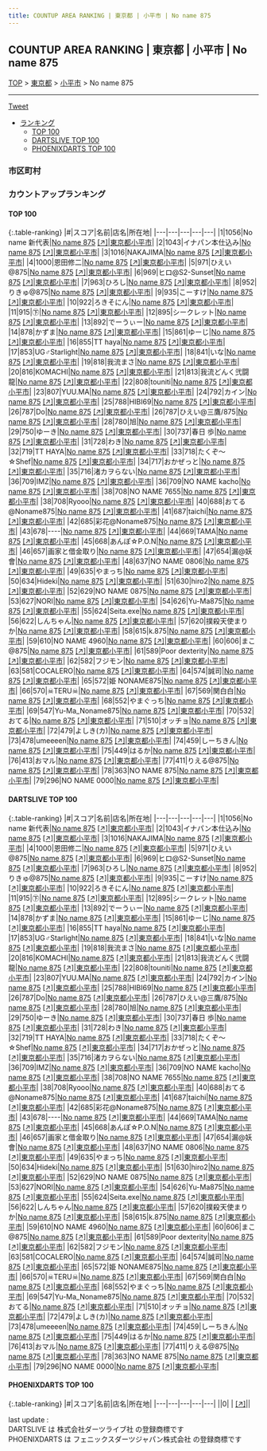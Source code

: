 ```yaml
---
title: COUNTUP AREA RANKING | 東京都 | 小平市 | No name 875
---
```

## COUNTUP AREA RANKING | 東京都 | 小平市 | No name 875

[TOP](/darts/rank/) > [東京都](/darts/rank/東京都/) > [小平市](/darts/rank/東京都/小平市/) > No name 875

___

<a href="https://twitter.com/share?ref_src=twsrc%5Etfw" data-text="COUNTUP AREA RANKING | 東京都小平市No name 875" class="twitter-share-button" data-hashtags="DARTSLIVE,PHOENIXDARTS,darts,ダーツ" data-show-count="false">Tweet</a>

* [ランキング](#カウントアップランキング)
    * [TOP 100](#top-100)
    * [DARTSLIVE TOP 100](#dartslive-top-100)
    * [PHOENIXDARTS TOP 100](#phoenixdarts-top-100)

### 市区町村

<ul>

</ul>

### カウントアップランキング

#### TOP 100



{:.table-ranking}
|#|スコア|名前|店名|所在地|
|---|---|---|---|---|
|1|1056|<span class="rank-name-dl">No name 新代表</span>|<a href="/darts/rank/shops/dcfba3a5485ef3f30d9b047a20a7ba1e.html">No name 875</a> <a href="https://search.dartslive.com/jp/shop/dcfba3a5485ef3f30d9b047a20a7ba1e">[↗]</a>|<a href="/darts/rank/東京都/小平市">東京都小平市</a>|
|2|1043|<span class="rank-name-dl">イナパン本仕込み</span>|<a href="/darts/rank/shops/dcfba3a5485ef3f30d9b047a20a7ba1e.html">No name 875</a> <a href="https://search.dartslive.com/jp/shop/dcfba3a5485ef3f30d9b047a20a7ba1e">[↗]</a>|<a href="/darts/rank/東京都/小平市">東京都小平市</a>|
|3|1016|<span class="rank-name-dl">NAKAJIMA</span>|<a href="/darts/rank/shops/dcfba3a5485ef3f30d9b047a20a7ba1e.html">No name 875</a> <a href="https://search.dartslive.com/jp/shop/dcfba3a5485ef3f30d9b047a20a7ba1e">[↗]</a>|<a href="/darts/rank/東京都/小平市">東京都小平市</a>|
|4|1000|<span class="rank-name-dl">恩田修二</span>|<a href="/darts/rank/shops/dcfba3a5485ef3f30d9b047a20a7ba1e.html">No name 875</a> <a href="https://search.dartslive.com/jp/shop/dcfba3a5485ef3f30d9b047a20a7ba1e">[↗]</a>|<a href="/darts/rank/東京都/小平市">東京都小平市</a>|
|5|971|<span class="rank-name-dl">ひえい@875</span>|<a href="/darts/rank/shops/dcfba3a5485ef3f30d9b047a20a7ba1e.html">No name 875</a> <a href="https://search.dartslive.com/jp/shop/dcfba3a5485ef3f30d9b047a20a7ba1e">[↗]</a>|<a href="/darts/rank/東京都/小平市">東京都小平市</a>|
|6|969|<span class="rank-name-dl">ヒロ@S2-Sunset</span>|<a href="/darts/rank/shops/dcfba3a5485ef3f30d9b047a20a7ba1e.html">No name 875</a> <a href="https://search.dartslive.com/jp/shop/dcfba3a5485ef3f30d9b047a20a7ba1e">[↗]</a>|<a href="/darts/rank/東京都/小平市">東京都小平市</a>|
|7|963|<span class="rank-name-dl">ひろし</span>|<a href="/darts/rank/shops/dcfba3a5485ef3f30d9b047a20a7ba1e.html">No name 875</a> <a href="https://search.dartslive.com/jp/shop/dcfba3a5485ef3f30d9b047a20a7ba1e">[↗]</a>|<a href="/darts/rank/東京都/小平市">東京都小平市</a>|
|8|952|<span class="rank-name-dl">りきゅ@875</span>|<a href="/darts/rank/shops/dcfba3a5485ef3f30d9b047a20a7ba1e.html">No name 875</a> <a href="https://search.dartslive.com/jp/shop/dcfba3a5485ef3f30d9b047a20a7ba1e">[↗]</a>|<a href="/darts/rank/東京都/小平市">東京都小平市</a>|
|9|935|<span class="rank-name-dl">こーすけ</span>|<a href="/darts/rank/shops/dcfba3a5485ef3f30d9b047a20a7ba1e.html">No name 875</a> <a href="https://search.dartslive.com/jp/shop/dcfba3a5485ef3f30d9b047a20a7ba1e">[↗]</a>|<a href="/darts/rank/東京都/小平市">東京都小平市</a>|
|10|922|<span class="rank-name-dl">ろきそにん</span>|<a href="/darts/rank/shops/dcfba3a5485ef3f30d9b047a20a7ba1e.html">No name 875</a> <a href="https://search.dartslive.com/jp/shop/dcfba3a5485ef3f30d9b047a20a7ba1e">[↗]</a>|<a href="/darts/rank/東京都/小平市">東京都小平市</a>|
|11|915|<span class="rank-name-dl">㊦</span>|<a href="/darts/rank/shops/dcfba3a5485ef3f30d9b047a20a7ba1e.html">No name 875</a> <a href="https://search.dartslive.com/jp/shop/dcfba3a5485ef3f30d9b047a20a7ba1e">[↗]</a>|<a href="/darts/rank/東京都/小平市">東京都小平市</a>|
|12|895|<span class="rank-name-dl">シークレット</span>|<a href="/darts/rank/shops/dcfba3a5485ef3f30d9b047a20a7ba1e.html">No name 875</a> <a href="https://search.dartslive.com/jp/shop/dcfba3a5485ef3f30d9b047a20a7ba1e">[↗]</a>|<a href="/darts/rank/東京都/小平市">東京都小平市</a>|
|13|892|<span class="rank-name-dl">でーうぃー</span>|<a href="/darts/rank/shops/dcfba3a5485ef3f30d9b047a20a7ba1e.html">No name 875</a> <a href="https://search.dartslive.com/jp/shop/dcfba3a5485ef3f30d9b047a20a7ba1e">[↗]</a>|<a href="/darts/rank/東京都/小平市">東京都小平市</a>|
|14|878|<span class="rank-name-dl">かずま</span>|<a href="/darts/rank/shops/dcfba3a5485ef3f30d9b047a20a7ba1e.html">No name 875</a> <a href="https://search.dartslive.com/jp/shop/dcfba3a5485ef3f30d9b047a20a7ba1e">[↗]</a>|<a href="/darts/rank/東京都/小平市">東京都小平市</a>|
|15|861|<span class="rank-name-dl">ゆーじ</span>|<a href="/darts/rank/shops/dcfba3a5485ef3f30d9b047a20a7ba1e.html">No name 875</a> <a href="https://search.dartslive.com/jp/shop/dcfba3a5485ef3f30d9b047a20a7ba1e">[↗]</a>|<a href="/darts/rank/東京都/小平市">東京都小平市</a>|
|16|855|<span class="rank-name-dl">TT haya</span>|<a href="/darts/rank/shops/dcfba3a5485ef3f30d9b047a20a7ba1e.html">No name 875</a> <a href="https://search.dartslive.com/jp/shop/dcfba3a5485ef3f30d9b047a20a7ba1e">[↗]</a>|<a href="/darts/rank/東京都/小平市">東京都小平市</a>|
|17|853|<span class="rank-name-dl">UG♂Starlight</span>|<a href="/darts/rank/shops/dcfba3a5485ef3f30d9b047a20a7ba1e.html">No name 875</a> <a href="https://search.dartslive.com/jp/shop/dcfba3a5485ef3f30d9b047a20a7ba1e">[↗]</a>|<a href="/darts/rank/東京都/小平市">東京都小平市</a>|
|18|841|<span class="rank-name-dl">いな</span>|<a href="/darts/rank/shops/dcfba3a5485ef3f30d9b047a20a7ba1e.html">No name 875</a> <a href="https://search.dartslive.com/jp/shop/dcfba3a5485ef3f30d9b047a20a7ba1e">[↗]</a>|<a href="/darts/rank/東京都/小平市">東京都小平市</a>|
|19|818|<span class="rank-name-dl">我流まさ</span>|<a href="/darts/rank/shops/dcfba3a5485ef3f30d9b047a20a7ba1e.html">No name 875</a> <a href="https://search.dartslive.com/jp/shop/dcfba3a5485ef3f30d9b047a20a7ba1e">[↗]</a>|<a href="/darts/rank/東京都/小平市">東京都小平市</a>|
|20|816|<span class="rank-name-dl">KOMACHI</span>|<a href="/darts/rank/shops/dcfba3a5485ef3f30d9b047a20a7ba1e.html">No name 875</a> <a href="https://search.dartslive.com/jp/shop/dcfba3a5485ef3f30d9b047a20a7ba1e">[↗]</a>|<a href="/darts/rank/東京都/小平市">東京都小平市</a>|
|21|813|<span class="rank-name-dl">我流どんく弐闘龍</span>|<a href="/darts/rank/shops/dcfba3a5485ef3f30d9b047a20a7ba1e.html">No name 875</a> <a href="https://search.dartslive.com/jp/shop/dcfba3a5485ef3f30d9b047a20a7ba1e">[↗]</a>|<a href="/darts/rank/東京都/小平市">東京都小平市</a>|
|22|808|<span class="rank-name-dl">touniti</span>|<a href="/darts/rank/shops/dcfba3a5485ef3f30d9b047a20a7ba1e.html">No name 875</a> <a href="https://search.dartslive.com/jp/shop/dcfba3a5485ef3f30d9b047a20a7ba1e">[↗]</a>|<a href="/darts/rank/東京都/小平市">東京都小平市</a>|
|23|807|<span class="rank-name-dl">YUU.MA</span>|<a href="/darts/rank/shops/dcfba3a5485ef3f30d9b047a20a7ba1e.html">No name 875</a> <a href="https://search.dartslive.com/jp/shop/dcfba3a5485ef3f30d9b047a20a7ba1e">[↗]</a>|<a href="/darts/rank/東京都/小平市">東京都小平市</a>|
|24|792|<span class="rank-name-dl">カイン</span>|<a href="/darts/rank/shops/dcfba3a5485ef3f30d9b047a20a7ba1e.html">No name 875</a> <a href="https://search.dartslive.com/jp/shop/dcfba3a5485ef3f30d9b047a20a7ba1e">[↗]</a>|<a href="/darts/rank/東京都/小平市">東京都小平市</a>|
|25|788|<span class="rank-name-dl">HIBI69</span>|<a href="/darts/rank/shops/dcfba3a5485ef3f30d9b047a20a7ba1e.html">No name 875</a> <a href="https://search.dartslive.com/jp/shop/dcfba3a5485ef3f30d9b047a20a7ba1e">[↗]</a>|<a href="/darts/rank/東京都/小平市">東京都小平市</a>|
|26|787|<span class="rank-name-dl">Do</span>|<a href="/darts/rank/shops/dcfba3a5485ef3f30d9b047a20a7ba1e.html">No name 875</a> <a href="https://search.dartslive.com/jp/shop/dcfba3a5485ef3f30d9b047a20a7ba1e">[↗]</a>|<a href="/darts/rank/東京都/小平市">東京都小平市</a>|
|26|787|<span class="rank-name-dl">ひえい@三鷹/875</span>|<a href="/darts/rank/shops/dcfba3a5485ef3f30d9b047a20a7ba1e.html">No name 875</a> <a href="https://search.dartslive.com/jp/shop/dcfba3a5485ef3f30d9b047a20a7ba1e">[↗]</a>|<a href="/darts/rank/東京都/小平市">東京都小平市</a>|
|28|780|<span class="rank-name-dl">旭</span>|<a href="/darts/rank/shops/dcfba3a5485ef3f30d9b047a20a7ba1e.html">No name 875</a> <a href="https://search.dartslive.com/jp/shop/dcfba3a5485ef3f30d9b047a20a7ba1e">[↗]</a>|<a href="/darts/rank/東京都/小平市">東京都小平市</a>|
|29|750|<span class="rank-name-dl">ゆーき</span>|<a href="/darts/rank/shops/dcfba3a5485ef3f30d9b047a20a7ba1e.html">No name 875</a> <a href="https://search.dartslive.com/jp/shop/dcfba3a5485ef3f30d9b047a20a7ba1e">[↗]</a>|<a href="/darts/rank/東京都/小平市">東京都小平市</a>|
|30|737|<span class="rank-name-dl">春日 歩</span>|<a href="/darts/rank/shops/dcfba3a5485ef3f30d9b047a20a7ba1e.html">No name 875</a> <a href="https://search.dartslive.com/jp/shop/dcfba3a5485ef3f30d9b047a20a7ba1e">[↗]</a>|<a href="/darts/rank/東京都/小平市">東京都小平市</a>|
|31|728|<span class="rank-name-dl">わき</span>|<a href="/darts/rank/shops/dcfba3a5485ef3f30d9b047a20a7ba1e.html">No name 875</a> <a href="https://search.dartslive.com/jp/shop/dcfba3a5485ef3f30d9b047a20a7ba1e">[↗]</a>|<a href="/darts/rank/東京都/小平市">東京都小平市</a>|
|32|719|<span class="rank-name-dl">TT HAYA</span>|<a href="/darts/rank/shops/dcfba3a5485ef3f30d9b047a20a7ba1e.html">No name 875</a> <a href="https://search.dartslive.com/jp/shop/dcfba3a5485ef3f30d9b047a20a7ba1e">[↗]</a>|<a href="/darts/rank/東京都/小平市">東京都小平市</a>|
|33|718|<span class="rank-name-dl">たくぞ〜☆Shef</span>|<a href="/darts/rank/shops/dcfba3a5485ef3f30d9b047a20a7ba1e.html">No name 875</a> <a href="https://search.dartslive.com/jp/shop/dcfba3a5485ef3f30d9b047a20a7ba1e">[↗]</a>|<a href="/darts/rank/東京都/小平市">東京都小平市</a>|
|34|717|<span class="rank-name-dl">おかぜっと</span>|<a href="/darts/rank/shops/dcfba3a5485ef3f30d9b047a20a7ba1e.html">No name 875</a> <a href="https://search.dartslive.com/jp/shop/dcfba3a5485ef3f30d9b047a20a7ba1e">[↗]</a>|<a href="/darts/rank/東京都/小平市">東京都小平市</a>|
|35|716|<span class="rank-name-dl">渚カヲらない</span>|<a href="/darts/rank/shops/dcfba3a5485ef3f30d9b047a20a7ba1e.html">No name 875</a> <a href="https://search.dartslive.com/jp/shop/dcfba3a5485ef3f30d9b047a20a7ba1e">[↗]</a>|<a href="/darts/rank/東京都/小平市">東京都小平市</a>|
|36|709|<span class="rank-name-dl">IMZ</span>|<a href="/darts/rank/shops/dcfba3a5485ef3f30d9b047a20a7ba1e.html">No name 875</a> <a href="https://search.dartslive.com/jp/shop/dcfba3a5485ef3f30d9b047a20a7ba1e">[↗]</a>|<a href="/darts/rank/東京都/小平市">東京都小平市</a>|
|36|709|<span class="rank-name-dl">NO NAME kacho</span>|<a href="/darts/rank/shops/dcfba3a5485ef3f30d9b047a20a7ba1e.html">No name 875</a> <a href="https://search.dartslive.com/jp/shop/dcfba3a5485ef3f30d9b047a20a7ba1e">[↗]</a>|<a href="/darts/rank/東京都/小平市">東京都小平市</a>|
|38|708|<span class="rank-name-dl">NO NAME 7655</span>|<a href="/darts/rank/shops/dcfba3a5485ef3f30d9b047a20a7ba1e.html">No name 875</a> <a href="https://search.dartslive.com/jp/shop/dcfba3a5485ef3f30d9b047a20a7ba1e">[↗]</a>|<a href="/darts/rank/東京都/小平市">東京都小平市</a>|
|38|708|<span class="rank-name-dl">Ryooo</span>|<a href="/darts/rank/shops/dcfba3a5485ef3f30d9b047a20a7ba1e.html">No name 875</a> <a href="https://search.dartslive.com/jp/shop/dcfba3a5485ef3f30d9b047a20a7ba1e">[↗]</a>|<a href="/darts/rank/東京都/小平市">東京都小平市</a>|
|40|688|<span class="rank-name-dl">おてる@Noname875</span>|<a href="/darts/rank/shops/dcfba3a5485ef3f30d9b047a20a7ba1e.html">No name 875</a> <a href="https://search.dartslive.com/jp/shop/dcfba3a5485ef3f30d9b047a20a7ba1e">[↗]</a>|<a href="/darts/rank/東京都/小平市">東京都小平市</a>|
|41|687|<span class="rank-name-dl">taichi</span>|<a href="/darts/rank/shops/dcfba3a5485ef3f30d9b047a20a7ba1e.html">No name 875</a> <a href="https://search.dartslive.com/jp/shop/dcfba3a5485ef3f30d9b047a20a7ba1e">[↗]</a>|<a href="/darts/rank/東京都/小平市">東京都小平市</a>|
|42|685|<span class="rank-name-dl">彩花@Noname875</span>|<a href="/darts/rank/shops/dcfba3a5485ef3f30d9b047a20a7ba1e.html">No name 875</a> <a href="https://search.dartslive.com/jp/shop/dcfba3a5485ef3f30d9b047a20a7ba1e">[↗]</a>|<a href="/darts/rank/東京都/小平市">東京都小平市</a>|
|43|678|<span class="rank-name-dl">----</span>|<a href="/darts/rank/shops/dcfba3a5485ef3f30d9b047a20a7ba1e.html">No name 875</a> <a href="https://search.dartslive.com/jp/shop/dcfba3a5485ef3f30d9b047a20a7ba1e">[↗]</a>|<a href="/darts/rank/東京都/小平市">東京都小平市</a>|
|44|669|<span class="rank-name-dl">TAMA</span>|<a href="/darts/rank/shops/dcfba3a5485ef3f30d9b047a20a7ba1e.html">No name 875</a> <a href="https://search.dartslive.com/jp/shop/dcfba3a5485ef3f30d9b047a20a7ba1e">[↗]</a>|<a href="/darts/rank/東京都/小平市">東京都小平市</a>|
|45|668|<span class="rank-name-dl">あんぽ☆P.O.N</span>|<a href="/darts/rank/shops/dcfba3a5485ef3f30d9b047a20a7ba1e.html">No name 875</a> <a href="https://search.dartslive.com/jp/shop/dcfba3a5485ef3f30d9b047a20a7ba1e">[↗]</a>|<a href="/darts/rank/東京都/小平市">東京都小平市</a>|
|46|657|<span class="rank-name-dl">画家と借金取り</span>|<a href="/darts/rank/shops/dcfba3a5485ef3f30d9b047a20a7ba1e.html">No name 875</a> <a href="https://search.dartslive.com/jp/shop/dcfba3a5485ef3f30d9b047a20a7ba1e">[↗]</a>|<a href="/darts/rank/東京都/小平市">東京都小平市</a>|
|47|654|<span class="rank-name-dl">漏@妖會</span>|<a href="/darts/rank/shops/dcfba3a5485ef3f30d9b047a20a7ba1e.html">No name 875</a> <a href="https://search.dartslive.com/jp/shop/dcfba3a5485ef3f30d9b047a20a7ba1e">[↗]</a>|<a href="/darts/rank/東京都/小平市">東京都小平市</a>|
|48|637|<span class="rank-name-dl">NO NAME 0806</span>|<a href="/darts/rank/shops/dcfba3a5485ef3f30d9b047a20a7ba1e.html">No name 875</a> <a href="https://search.dartslive.com/jp/shop/dcfba3a5485ef3f30d9b047a20a7ba1e">[↗]</a>|<a href="/darts/rank/東京都/小平市">東京都小平市</a>|
|49|635|<span class="rank-name-dl">やまっち</span>|<a href="/darts/rank/shops/dcfba3a5485ef3f30d9b047a20a7ba1e.html">No name 875</a> <a href="https://search.dartslive.com/jp/shop/dcfba3a5485ef3f30d9b047a20a7ba1e">[↗]</a>|<a href="/darts/rank/東京都/小平市">東京都小平市</a>|
|50|634|<span class="rank-name-dl">Hideki</span>|<a href="/darts/rank/shops/dcfba3a5485ef3f30d9b047a20a7ba1e.html">No name 875</a> <a href="https://search.dartslive.com/jp/shop/dcfba3a5485ef3f30d9b047a20a7ba1e">[↗]</a>|<a href="/darts/rank/東京都/小平市">東京都小平市</a>|
|51|630|<span class="rank-name-dl">hiro2</span>|<a href="/darts/rank/shops/dcfba3a5485ef3f30d9b047a20a7ba1e.html">No name 875</a> <a href="https://search.dartslive.com/jp/shop/dcfba3a5485ef3f30d9b047a20a7ba1e">[↗]</a>|<a href="/darts/rank/東京都/小平市">東京都小平市</a>|
|52|629|<span class="rank-name-dl">NO NAME 0875</span>|<a href="/darts/rank/shops/dcfba3a5485ef3f30d9b047a20a7ba1e.html">No name 875</a> <a href="https://search.dartslive.com/jp/shop/dcfba3a5485ef3f30d9b047a20a7ba1e">[↗]</a>|<a href="/darts/rank/東京都/小平市">東京都小平市</a>|
|53|627|<span class="rank-name-dl">NORI</span>|<a href="/darts/rank/shops/dcfba3a5485ef3f30d9b047a20a7ba1e.html">No name 875</a> <a href="https://search.dartslive.com/jp/shop/dcfba3a5485ef3f30d9b047a20a7ba1e">[↗]</a>|<a href="/darts/rank/東京都/小平市">東京都小平市</a>|
|54|626|<span class="rank-name-dl">Yu-Ma875</span>|<a href="/darts/rank/shops/dcfba3a5485ef3f30d9b047a20a7ba1e.html">No name 875</a> <a href="https://search.dartslive.com/jp/shop/dcfba3a5485ef3f30d9b047a20a7ba1e">[↗]</a>|<a href="/darts/rank/東京都/小平市">東京都小平市</a>|
|55|624|<span class="rank-name-dl">Seita.exe</span>|<a href="/darts/rank/shops/dcfba3a5485ef3f30d9b047a20a7ba1e.html">No name 875</a> <a href="https://search.dartslive.com/jp/shop/dcfba3a5485ef3f30d9b047a20a7ba1e">[↗]</a>|<a href="/darts/rank/東京都/小平市">東京都小平市</a>|
|56|622|<span class="rank-name-dl">しんちゃん</span>|<a href="/darts/rank/shops/dcfba3a5485ef3f30d9b047a20a7ba1e.html">No name 875</a> <a href="https://search.dartslive.com/jp/shop/dcfba3a5485ef3f30d9b047a20a7ba1e">[↗]</a>|<a href="/darts/rank/東京都/小平市">東京都小平市</a>|
|57|620|<span class="rank-name-dl">撲殺天使まりか</span>|<a href="/darts/rank/shops/dcfba3a5485ef3f30d9b047a20a7ba1e.html">No name 875</a> <a href="https://search.dartslive.com/jp/shop/dcfba3a5485ef3f30d9b047a20a7ba1e">[↗]</a>|<a href="/darts/rank/東京都/小平市">東京都小平市</a>|
|58|615|<span class="rank-name-dl">k.875</span>|<a href="/darts/rank/shops/dcfba3a5485ef3f30d9b047a20a7ba1e.html">No name 875</a> <a href="https://search.dartslive.com/jp/shop/dcfba3a5485ef3f30d9b047a20a7ba1e">[↗]</a>|<a href="/darts/rank/東京都/小平市">東京都小平市</a>|
|59|610|<span class="rank-name-dl">NO NAME 4960</span>|<a href="/darts/rank/shops/dcfba3a5485ef3f30d9b047a20a7ba1e.html">No name 875</a> <a href="https://search.dartslive.com/jp/shop/dcfba3a5485ef3f30d9b047a20a7ba1e">[↗]</a>|<a href="/darts/rank/東京都/小平市">東京都小平市</a>|
|60|606|<span class="rank-name-dl">まこ@875</span>|<a href="/darts/rank/shops/dcfba3a5485ef3f30d9b047a20a7ba1e.html">No name 875</a> <a href="https://search.dartslive.com/jp/shop/dcfba3a5485ef3f30d9b047a20a7ba1e">[↗]</a>|<a href="/darts/rank/東京都/小平市">東京都小平市</a>|
|61|589|<span class="rank-name-dl">Poor dexterity</span>|<a href="/darts/rank/shops/dcfba3a5485ef3f30d9b047a20a7ba1e.html">No name 875</a> <a href="https://search.dartslive.com/jp/shop/dcfba3a5485ef3f30d9b047a20a7ba1e">[↗]</a>|<a href="/darts/rank/東京都/小平市">東京都小平市</a>|
|62|582|<span class="rank-name-dl">フジモン</span>|<a href="/darts/rank/shops/dcfba3a5485ef3f30d9b047a20a7ba1e.html">No name 875</a> <a href="https://search.dartslive.com/jp/shop/dcfba3a5485ef3f30d9b047a20a7ba1e">[↗]</a>|<a href="/darts/rank/東京都/小平市">東京都小平市</a>|
|63|581|<span class="rank-name-dl">COCALERO</span>|<a href="/darts/rank/shops/dcfba3a5485ef3f30d9b047a20a7ba1e.html">No name 875</a> <a href="https://search.dartslive.com/jp/shop/dcfba3a5485ef3f30d9b047a20a7ba1e">[↗]</a>|<a href="/darts/rank/東京都/小平市">東京都小平市</a>|
|64|574|<span class="rank-name-dl">誠司</span>|<a href="/darts/rank/shops/dcfba3a5485ef3f30d9b047a20a7ba1e.html">No name 875</a> <a href="https://search.dartslive.com/jp/shop/dcfba3a5485ef3f30d9b047a20a7ba1e">[↗]</a>|<a href="/darts/rank/東京都/小平市">東京都小平市</a>|
|65|572|<span class="rank-name-dl">姫 NONAME875</span>|<a href="/darts/rank/shops/dcfba3a5485ef3f30d9b047a20a7ba1e.html">No name 875</a> <a href="https://search.dartslive.com/jp/shop/dcfba3a5485ef3f30d9b047a20a7ba1e">[↗]</a>|<a href="/darts/rank/東京都/小平市">東京都小平市</a>|
|66|570|<span class="rank-name-dl">☠TERU☠</span>|<a href="/darts/rank/shops/dcfba3a5485ef3f30d9b047a20a7ba1e.html">No name 875</a> <a href="https://search.dartslive.com/jp/shop/dcfba3a5485ef3f30d9b047a20a7ba1e">[↗]</a>|<a href="/darts/rank/東京都/小平市">東京都小平市</a>|
|67|569|<span class="rank-name-dl">関白白</span>|<a href="/darts/rank/shops/dcfba3a5485ef3f30d9b047a20a7ba1e.html">No name 875</a> <a href="https://search.dartslive.com/jp/shop/dcfba3a5485ef3f30d9b047a20a7ba1e">[↗]</a>|<a href="/darts/rank/東京都/小平市">東京都小平市</a>|
|68|552|<span class="rank-name-dl">やまぐっち</span>|<a href="/darts/rank/shops/dcfba3a5485ef3f30d9b047a20a7ba1e.html">No name 875</a> <a href="https://search.dartslive.com/jp/shop/dcfba3a5485ef3f30d9b047a20a7ba1e">[↗]</a>|<a href="/darts/rank/東京都/小平市">東京都小平市</a>|
|69|547|<span class="rank-name-dl">Yu-Ma_Noname875</span>|<a href="/darts/rank/shops/dcfba3a5485ef3f30d9b047a20a7ba1e.html">No name 875</a> <a href="https://search.dartslive.com/jp/shop/dcfba3a5485ef3f30d9b047a20a7ba1e">[↗]</a>|<a href="/darts/rank/東京都/小平市">東京都小平市</a>|
|70|532|<span class="rank-name-dl">おてる</span>|<a href="/darts/rank/shops/dcfba3a5485ef3f30d9b047a20a7ba1e.html">No name 875</a> <a href="https://search.dartslive.com/jp/shop/dcfba3a5485ef3f30d9b047a20a7ba1e">[↗]</a>|<a href="/darts/rank/東京都/小平市">東京都小平市</a>|
|71|510|<span class="rank-name-dl">オッチョ</span>|<a href="/darts/rank/shops/dcfba3a5485ef3f30d9b047a20a7ba1e.html">No name 875</a> <a href="https://search.dartslive.com/jp/shop/dcfba3a5485ef3f30d9b047a20a7ba1e">[↗]</a>|<a href="/darts/rank/東京都/小平市">東京都小平市</a>|
|72|479|<span class="rank-name-dl">よしき(カ)</span>|<a href="/darts/rank/shops/dcfba3a5485ef3f30d9b047a20a7ba1e.html">No name 875</a> <a href="https://search.dartslive.com/jp/shop/dcfba3a5485ef3f30d9b047a20a7ba1e">[↗]</a>|<a href="/darts/rank/東京都/小平市">東京都小平市</a>|
|73|478|<span class="rank-name-dl">umeeeen</span>|<a href="/darts/rank/shops/dcfba3a5485ef3f30d9b047a20a7ba1e.html">No name 875</a> <a href="https://search.dartslive.com/jp/shop/dcfba3a5485ef3f30d9b047a20a7ba1e">[↗]</a>|<a href="/darts/rank/東京都/小平市">東京都小平市</a>|
|74|459|<span class="rank-name-dl">しーちきん</span>|<a href="/darts/rank/shops/dcfba3a5485ef3f30d9b047a20a7ba1e.html">No name 875</a> <a href="https://search.dartslive.com/jp/shop/dcfba3a5485ef3f30d9b047a20a7ba1e">[↗]</a>|<a href="/darts/rank/東京都/小平市">東京都小平市</a>|
|75|449|<span class="rank-name-dl">はるか</span>|<a href="/darts/rank/shops/dcfba3a5485ef3f30d9b047a20a7ba1e.html">No name 875</a> <a href="https://search.dartslive.com/jp/shop/dcfba3a5485ef3f30d9b047a20a7ba1e">[↗]</a>|<a href="/darts/rank/東京都/小平市">東京都小平市</a>|
|76|413|<span class="rank-name-dl">おマル</span>|<a href="/darts/rank/shops/dcfba3a5485ef3f30d9b047a20a7ba1e.html">No name 875</a> <a href="https://search.dartslive.com/jp/shop/dcfba3a5485ef3f30d9b047a20a7ba1e">[↗]</a>|<a href="/darts/rank/東京都/小平市">東京都小平市</a>|
|77|411|<span class="rank-name-dl">りえる@875</span>|<a href="/darts/rank/shops/dcfba3a5485ef3f30d9b047a20a7ba1e.html">No name 875</a> <a href="https://search.dartslive.com/jp/shop/dcfba3a5485ef3f30d9b047a20a7ba1e">[↗]</a>|<a href="/darts/rank/東京都/小平市">東京都小平市</a>|
|78|363|<span class="rank-name-dl">NO NAME 875</span>|<a href="/darts/rank/shops/dcfba3a5485ef3f30d9b047a20a7ba1e.html">No name 875</a> <a href="https://search.dartslive.com/jp/shop/dcfba3a5485ef3f30d9b047a20a7ba1e">[↗]</a>|<a href="/darts/rank/東京都/小平市">東京都小平市</a>|
|79|296|<span class="rank-name-dl">NO NAME 0000</span>|<a href="/darts/rank/shops/dcfba3a5485ef3f30d9b047a20a7ba1e.html">No name 875</a> <a href="https://search.dartslive.com/jp/shop/dcfba3a5485ef3f30d9b047a20a7ba1e">[↗]</a>|<a href="/darts/rank/東京都/小平市">東京都小平市</a>|


#### DARTSLIVE TOP 100



{:.table-ranking}
|#|スコア|名前|店名|所在地|
|---|---|---|---|---|
|1|1056|<span class="rank-name-dl">No name 新代表</span>|<a href="/darts/rank/shops/dcfba3a5485ef3f30d9b047a20a7ba1e.html">No name 875</a> <a href="https://search.dartslive.com/jp/shop/dcfba3a5485ef3f30d9b047a20a7ba1e">[↗]</a>|<a href="/darts/rank/東京都/小平市">東京都小平市</a>|
|2|1043|<span class="rank-name-dl">イナパン本仕込み</span>|<a href="/darts/rank/shops/dcfba3a5485ef3f30d9b047a20a7ba1e.html">No name 875</a> <a href="https://search.dartslive.com/jp/shop/dcfba3a5485ef3f30d9b047a20a7ba1e">[↗]</a>|<a href="/darts/rank/東京都/小平市">東京都小平市</a>|
|3|1016|<span class="rank-name-dl">NAKAJIMA</span>|<a href="/darts/rank/shops/dcfba3a5485ef3f30d9b047a20a7ba1e.html">No name 875</a> <a href="https://search.dartslive.com/jp/shop/dcfba3a5485ef3f30d9b047a20a7ba1e">[↗]</a>|<a href="/darts/rank/東京都/小平市">東京都小平市</a>|
|4|1000|<span class="rank-name-dl">恩田修二</span>|<a href="/darts/rank/shops/dcfba3a5485ef3f30d9b047a20a7ba1e.html">No name 875</a> <a href="https://search.dartslive.com/jp/shop/dcfba3a5485ef3f30d9b047a20a7ba1e">[↗]</a>|<a href="/darts/rank/東京都/小平市">東京都小平市</a>|
|5|971|<span class="rank-name-dl">ひえい@875</span>|<a href="/darts/rank/shops/dcfba3a5485ef3f30d9b047a20a7ba1e.html">No name 875</a> <a href="https://search.dartslive.com/jp/shop/dcfba3a5485ef3f30d9b047a20a7ba1e">[↗]</a>|<a href="/darts/rank/東京都/小平市">東京都小平市</a>|
|6|969|<span class="rank-name-dl">ヒロ@S2-Sunset</span>|<a href="/darts/rank/shops/dcfba3a5485ef3f30d9b047a20a7ba1e.html">No name 875</a> <a href="https://search.dartslive.com/jp/shop/dcfba3a5485ef3f30d9b047a20a7ba1e">[↗]</a>|<a href="/darts/rank/東京都/小平市">東京都小平市</a>|
|7|963|<span class="rank-name-dl">ひろし</span>|<a href="/darts/rank/shops/dcfba3a5485ef3f30d9b047a20a7ba1e.html">No name 875</a> <a href="https://search.dartslive.com/jp/shop/dcfba3a5485ef3f30d9b047a20a7ba1e">[↗]</a>|<a href="/darts/rank/東京都/小平市">東京都小平市</a>|
|8|952|<span class="rank-name-dl">りきゅ@875</span>|<a href="/darts/rank/shops/dcfba3a5485ef3f30d9b047a20a7ba1e.html">No name 875</a> <a href="https://search.dartslive.com/jp/shop/dcfba3a5485ef3f30d9b047a20a7ba1e">[↗]</a>|<a href="/darts/rank/東京都/小平市">東京都小平市</a>|
|9|935|<span class="rank-name-dl">こーすけ</span>|<a href="/darts/rank/shops/dcfba3a5485ef3f30d9b047a20a7ba1e.html">No name 875</a> <a href="https://search.dartslive.com/jp/shop/dcfba3a5485ef3f30d9b047a20a7ba1e">[↗]</a>|<a href="/darts/rank/東京都/小平市">東京都小平市</a>|
|10|922|<span class="rank-name-dl">ろきそにん</span>|<a href="/darts/rank/shops/dcfba3a5485ef3f30d9b047a20a7ba1e.html">No name 875</a> <a href="https://search.dartslive.com/jp/shop/dcfba3a5485ef3f30d9b047a20a7ba1e">[↗]</a>|<a href="/darts/rank/東京都/小平市">東京都小平市</a>|
|11|915|<span class="rank-name-dl">㊦</span>|<a href="/darts/rank/shops/dcfba3a5485ef3f30d9b047a20a7ba1e.html">No name 875</a> <a href="https://search.dartslive.com/jp/shop/dcfba3a5485ef3f30d9b047a20a7ba1e">[↗]</a>|<a href="/darts/rank/東京都/小平市">東京都小平市</a>|
|12|895|<span class="rank-name-dl">シークレット</span>|<a href="/darts/rank/shops/dcfba3a5485ef3f30d9b047a20a7ba1e.html">No name 875</a> <a href="https://search.dartslive.com/jp/shop/dcfba3a5485ef3f30d9b047a20a7ba1e">[↗]</a>|<a href="/darts/rank/東京都/小平市">東京都小平市</a>|
|13|892|<span class="rank-name-dl">でーうぃー</span>|<a href="/darts/rank/shops/dcfba3a5485ef3f30d9b047a20a7ba1e.html">No name 875</a> <a href="https://search.dartslive.com/jp/shop/dcfba3a5485ef3f30d9b047a20a7ba1e">[↗]</a>|<a href="/darts/rank/東京都/小平市">東京都小平市</a>|
|14|878|<span class="rank-name-dl">かずま</span>|<a href="/darts/rank/shops/dcfba3a5485ef3f30d9b047a20a7ba1e.html">No name 875</a> <a href="https://search.dartslive.com/jp/shop/dcfba3a5485ef3f30d9b047a20a7ba1e">[↗]</a>|<a href="/darts/rank/東京都/小平市">東京都小平市</a>|
|15|861|<span class="rank-name-dl">ゆーじ</span>|<a href="/darts/rank/shops/dcfba3a5485ef3f30d9b047a20a7ba1e.html">No name 875</a> <a href="https://search.dartslive.com/jp/shop/dcfba3a5485ef3f30d9b047a20a7ba1e">[↗]</a>|<a href="/darts/rank/東京都/小平市">東京都小平市</a>|
|16|855|<span class="rank-name-dl">TT haya</span>|<a href="/darts/rank/shops/dcfba3a5485ef3f30d9b047a20a7ba1e.html">No name 875</a> <a href="https://search.dartslive.com/jp/shop/dcfba3a5485ef3f30d9b047a20a7ba1e">[↗]</a>|<a href="/darts/rank/東京都/小平市">東京都小平市</a>|
|17|853|<span class="rank-name-dl">UG♂Starlight</span>|<a href="/darts/rank/shops/dcfba3a5485ef3f30d9b047a20a7ba1e.html">No name 875</a> <a href="https://search.dartslive.com/jp/shop/dcfba3a5485ef3f30d9b047a20a7ba1e">[↗]</a>|<a href="/darts/rank/東京都/小平市">東京都小平市</a>|
|18|841|<span class="rank-name-dl">いな</span>|<a href="/darts/rank/shops/dcfba3a5485ef3f30d9b047a20a7ba1e.html">No name 875</a> <a href="https://search.dartslive.com/jp/shop/dcfba3a5485ef3f30d9b047a20a7ba1e">[↗]</a>|<a href="/darts/rank/東京都/小平市">東京都小平市</a>|
|19|818|<span class="rank-name-dl">我流まさ</span>|<a href="/darts/rank/shops/dcfba3a5485ef3f30d9b047a20a7ba1e.html">No name 875</a> <a href="https://search.dartslive.com/jp/shop/dcfba3a5485ef3f30d9b047a20a7ba1e">[↗]</a>|<a href="/darts/rank/東京都/小平市">東京都小平市</a>|
|20|816|<span class="rank-name-dl">KOMACHI</span>|<a href="/darts/rank/shops/dcfba3a5485ef3f30d9b047a20a7ba1e.html">No name 875</a> <a href="https://search.dartslive.com/jp/shop/dcfba3a5485ef3f30d9b047a20a7ba1e">[↗]</a>|<a href="/darts/rank/東京都/小平市">東京都小平市</a>|
|21|813|<span class="rank-name-dl">我流どんく弐闘龍</span>|<a href="/darts/rank/shops/dcfba3a5485ef3f30d9b047a20a7ba1e.html">No name 875</a> <a href="https://search.dartslive.com/jp/shop/dcfba3a5485ef3f30d9b047a20a7ba1e">[↗]</a>|<a href="/darts/rank/東京都/小平市">東京都小平市</a>|
|22|808|<span class="rank-name-dl">touniti</span>|<a href="/darts/rank/shops/dcfba3a5485ef3f30d9b047a20a7ba1e.html">No name 875</a> <a href="https://search.dartslive.com/jp/shop/dcfba3a5485ef3f30d9b047a20a7ba1e">[↗]</a>|<a href="/darts/rank/東京都/小平市">東京都小平市</a>|
|23|807|<span class="rank-name-dl">YUU.MA</span>|<a href="/darts/rank/shops/dcfba3a5485ef3f30d9b047a20a7ba1e.html">No name 875</a> <a href="https://search.dartslive.com/jp/shop/dcfba3a5485ef3f30d9b047a20a7ba1e">[↗]</a>|<a href="/darts/rank/東京都/小平市">東京都小平市</a>|
|24|792|<span class="rank-name-dl">カイン</span>|<a href="/darts/rank/shops/dcfba3a5485ef3f30d9b047a20a7ba1e.html">No name 875</a> <a href="https://search.dartslive.com/jp/shop/dcfba3a5485ef3f30d9b047a20a7ba1e">[↗]</a>|<a href="/darts/rank/東京都/小平市">東京都小平市</a>|
|25|788|<span class="rank-name-dl">HIBI69</span>|<a href="/darts/rank/shops/dcfba3a5485ef3f30d9b047a20a7ba1e.html">No name 875</a> <a href="https://search.dartslive.com/jp/shop/dcfba3a5485ef3f30d9b047a20a7ba1e">[↗]</a>|<a href="/darts/rank/東京都/小平市">東京都小平市</a>|
|26|787|<span class="rank-name-dl">Do</span>|<a href="/darts/rank/shops/dcfba3a5485ef3f30d9b047a20a7ba1e.html">No name 875</a> <a href="https://search.dartslive.com/jp/shop/dcfba3a5485ef3f30d9b047a20a7ba1e">[↗]</a>|<a href="/darts/rank/東京都/小平市">東京都小平市</a>|
|26|787|<span class="rank-name-dl">ひえい@三鷹/875</span>|<a href="/darts/rank/shops/dcfba3a5485ef3f30d9b047a20a7ba1e.html">No name 875</a> <a href="https://search.dartslive.com/jp/shop/dcfba3a5485ef3f30d9b047a20a7ba1e">[↗]</a>|<a href="/darts/rank/東京都/小平市">東京都小平市</a>|
|28|780|<span class="rank-name-dl">旭</span>|<a href="/darts/rank/shops/dcfba3a5485ef3f30d9b047a20a7ba1e.html">No name 875</a> <a href="https://search.dartslive.com/jp/shop/dcfba3a5485ef3f30d9b047a20a7ba1e">[↗]</a>|<a href="/darts/rank/東京都/小平市">東京都小平市</a>|
|29|750|<span class="rank-name-dl">ゆーき</span>|<a href="/darts/rank/shops/dcfba3a5485ef3f30d9b047a20a7ba1e.html">No name 875</a> <a href="https://search.dartslive.com/jp/shop/dcfba3a5485ef3f30d9b047a20a7ba1e">[↗]</a>|<a href="/darts/rank/東京都/小平市">東京都小平市</a>|
|30|737|<span class="rank-name-dl">春日 歩</span>|<a href="/darts/rank/shops/dcfba3a5485ef3f30d9b047a20a7ba1e.html">No name 875</a> <a href="https://search.dartslive.com/jp/shop/dcfba3a5485ef3f30d9b047a20a7ba1e">[↗]</a>|<a href="/darts/rank/東京都/小平市">東京都小平市</a>|
|31|728|<span class="rank-name-dl">わき</span>|<a href="/darts/rank/shops/dcfba3a5485ef3f30d9b047a20a7ba1e.html">No name 875</a> <a href="https://search.dartslive.com/jp/shop/dcfba3a5485ef3f30d9b047a20a7ba1e">[↗]</a>|<a href="/darts/rank/東京都/小平市">東京都小平市</a>|
|32|719|<span class="rank-name-dl">TT HAYA</span>|<a href="/darts/rank/shops/dcfba3a5485ef3f30d9b047a20a7ba1e.html">No name 875</a> <a href="https://search.dartslive.com/jp/shop/dcfba3a5485ef3f30d9b047a20a7ba1e">[↗]</a>|<a href="/darts/rank/東京都/小平市">東京都小平市</a>|
|33|718|<span class="rank-name-dl">たくぞ〜☆Shef</span>|<a href="/darts/rank/shops/dcfba3a5485ef3f30d9b047a20a7ba1e.html">No name 875</a> <a href="https://search.dartslive.com/jp/shop/dcfba3a5485ef3f30d9b047a20a7ba1e">[↗]</a>|<a href="/darts/rank/東京都/小平市">東京都小平市</a>|
|34|717|<span class="rank-name-dl">おかぜっと</span>|<a href="/darts/rank/shops/dcfba3a5485ef3f30d9b047a20a7ba1e.html">No name 875</a> <a href="https://search.dartslive.com/jp/shop/dcfba3a5485ef3f30d9b047a20a7ba1e">[↗]</a>|<a href="/darts/rank/東京都/小平市">東京都小平市</a>|
|35|716|<span class="rank-name-dl">渚カヲらない</span>|<a href="/darts/rank/shops/dcfba3a5485ef3f30d9b047a20a7ba1e.html">No name 875</a> <a href="https://search.dartslive.com/jp/shop/dcfba3a5485ef3f30d9b047a20a7ba1e">[↗]</a>|<a href="/darts/rank/東京都/小平市">東京都小平市</a>|
|36|709|<span class="rank-name-dl">IMZ</span>|<a href="/darts/rank/shops/dcfba3a5485ef3f30d9b047a20a7ba1e.html">No name 875</a> <a href="https://search.dartslive.com/jp/shop/dcfba3a5485ef3f30d9b047a20a7ba1e">[↗]</a>|<a href="/darts/rank/東京都/小平市">東京都小平市</a>|
|36|709|<span class="rank-name-dl">NO NAME kacho</span>|<a href="/darts/rank/shops/dcfba3a5485ef3f30d9b047a20a7ba1e.html">No name 875</a> <a href="https://search.dartslive.com/jp/shop/dcfba3a5485ef3f30d9b047a20a7ba1e">[↗]</a>|<a href="/darts/rank/東京都/小平市">東京都小平市</a>|
|38|708|<span class="rank-name-dl">NO NAME 7655</span>|<a href="/darts/rank/shops/dcfba3a5485ef3f30d9b047a20a7ba1e.html">No name 875</a> <a href="https://search.dartslive.com/jp/shop/dcfba3a5485ef3f30d9b047a20a7ba1e">[↗]</a>|<a href="/darts/rank/東京都/小平市">東京都小平市</a>|
|38|708|<span class="rank-name-dl">Ryooo</span>|<a href="/darts/rank/shops/dcfba3a5485ef3f30d9b047a20a7ba1e.html">No name 875</a> <a href="https://search.dartslive.com/jp/shop/dcfba3a5485ef3f30d9b047a20a7ba1e">[↗]</a>|<a href="/darts/rank/東京都/小平市">東京都小平市</a>|
|40|688|<span class="rank-name-dl">おてる@Noname875</span>|<a href="/darts/rank/shops/dcfba3a5485ef3f30d9b047a20a7ba1e.html">No name 875</a> <a href="https://search.dartslive.com/jp/shop/dcfba3a5485ef3f30d9b047a20a7ba1e">[↗]</a>|<a href="/darts/rank/東京都/小平市">東京都小平市</a>|
|41|687|<span class="rank-name-dl">taichi</span>|<a href="/darts/rank/shops/dcfba3a5485ef3f30d9b047a20a7ba1e.html">No name 875</a> <a href="https://search.dartslive.com/jp/shop/dcfba3a5485ef3f30d9b047a20a7ba1e">[↗]</a>|<a href="/darts/rank/東京都/小平市">東京都小平市</a>|
|42|685|<span class="rank-name-dl">彩花@Noname875</span>|<a href="/darts/rank/shops/dcfba3a5485ef3f30d9b047a20a7ba1e.html">No name 875</a> <a href="https://search.dartslive.com/jp/shop/dcfba3a5485ef3f30d9b047a20a7ba1e">[↗]</a>|<a href="/darts/rank/東京都/小平市">東京都小平市</a>|
|43|678|<span class="rank-name-dl">----</span>|<a href="/darts/rank/shops/dcfba3a5485ef3f30d9b047a20a7ba1e.html">No name 875</a> <a href="https://search.dartslive.com/jp/shop/dcfba3a5485ef3f30d9b047a20a7ba1e">[↗]</a>|<a href="/darts/rank/東京都/小平市">東京都小平市</a>|
|44|669|<span class="rank-name-dl">TAMA</span>|<a href="/darts/rank/shops/dcfba3a5485ef3f30d9b047a20a7ba1e.html">No name 875</a> <a href="https://search.dartslive.com/jp/shop/dcfba3a5485ef3f30d9b047a20a7ba1e">[↗]</a>|<a href="/darts/rank/東京都/小平市">東京都小平市</a>|
|45|668|<span class="rank-name-dl">あんぽ☆P.O.N</span>|<a href="/darts/rank/shops/dcfba3a5485ef3f30d9b047a20a7ba1e.html">No name 875</a> <a href="https://search.dartslive.com/jp/shop/dcfba3a5485ef3f30d9b047a20a7ba1e">[↗]</a>|<a href="/darts/rank/東京都/小平市">東京都小平市</a>|
|46|657|<span class="rank-name-dl">画家と借金取り</span>|<a href="/darts/rank/shops/dcfba3a5485ef3f30d9b047a20a7ba1e.html">No name 875</a> <a href="https://search.dartslive.com/jp/shop/dcfba3a5485ef3f30d9b047a20a7ba1e">[↗]</a>|<a href="/darts/rank/東京都/小平市">東京都小平市</a>|
|47|654|<span class="rank-name-dl">漏@妖會</span>|<a href="/darts/rank/shops/dcfba3a5485ef3f30d9b047a20a7ba1e.html">No name 875</a> <a href="https://search.dartslive.com/jp/shop/dcfba3a5485ef3f30d9b047a20a7ba1e">[↗]</a>|<a href="/darts/rank/東京都/小平市">東京都小平市</a>|
|48|637|<span class="rank-name-dl">NO NAME 0806</span>|<a href="/darts/rank/shops/dcfba3a5485ef3f30d9b047a20a7ba1e.html">No name 875</a> <a href="https://search.dartslive.com/jp/shop/dcfba3a5485ef3f30d9b047a20a7ba1e">[↗]</a>|<a href="/darts/rank/東京都/小平市">東京都小平市</a>|
|49|635|<span class="rank-name-dl">やまっち</span>|<a href="/darts/rank/shops/dcfba3a5485ef3f30d9b047a20a7ba1e.html">No name 875</a> <a href="https://search.dartslive.com/jp/shop/dcfba3a5485ef3f30d9b047a20a7ba1e">[↗]</a>|<a href="/darts/rank/東京都/小平市">東京都小平市</a>|
|50|634|<span class="rank-name-dl">Hideki</span>|<a href="/darts/rank/shops/dcfba3a5485ef3f30d9b047a20a7ba1e.html">No name 875</a> <a href="https://search.dartslive.com/jp/shop/dcfba3a5485ef3f30d9b047a20a7ba1e">[↗]</a>|<a href="/darts/rank/東京都/小平市">東京都小平市</a>|
|51|630|<span class="rank-name-dl">hiro2</span>|<a href="/darts/rank/shops/dcfba3a5485ef3f30d9b047a20a7ba1e.html">No name 875</a> <a href="https://search.dartslive.com/jp/shop/dcfba3a5485ef3f30d9b047a20a7ba1e">[↗]</a>|<a href="/darts/rank/東京都/小平市">東京都小平市</a>|
|52|629|<span class="rank-name-dl">NO NAME 0875</span>|<a href="/darts/rank/shops/dcfba3a5485ef3f30d9b047a20a7ba1e.html">No name 875</a> <a href="https://search.dartslive.com/jp/shop/dcfba3a5485ef3f30d9b047a20a7ba1e">[↗]</a>|<a href="/darts/rank/東京都/小平市">東京都小平市</a>|
|53|627|<span class="rank-name-dl">NORI</span>|<a href="/darts/rank/shops/dcfba3a5485ef3f30d9b047a20a7ba1e.html">No name 875</a> <a href="https://search.dartslive.com/jp/shop/dcfba3a5485ef3f30d9b047a20a7ba1e">[↗]</a>|<a href="/darts/rank/東京都/小平市">東京都小平市</a>|
|54|626|<span class="rank-name-dl">Yu-Ma875</span>|<a href="/darts/rank/shops/dcfba3a5485ef3f30d9b047a20a7ba1e.html">No name 875</a> <a href="https://search.dartslive.com/jp/shop/dcfba3a5485ef3f30d9b047a20a7ba1e">[↗]</a>|<a href="/darts/rank/東京都/小平市">東京都小平市</a>|
|55|624|<span class="rank-name-dl">Seita.exe</span>|<a href="/darts/rank/shops/dcfba3a5485ef3f30d9b047a20a7ba1e.html">No name 875</a> <a href="https://search.dartslive.com/jp/shop/dcfba3a5485ef3f30d9b047a20a7ba1e">[↗]</a>|<a href="/darts/rank/東京都/小平市">東京都小平市</a>|
|56|622|<span class="rank-name-dl">しんちゃん</span>|<a href="/darts/rank/shops/dcfba3a5485ef3f30d9b047a20a7ba1e.html">No name 875</a> <a href="https://search.dartslive.com/jp/shop/dcfba3a5485ef3f30d9b047a20a7ba1e">[↗]</a>|<a href="/darts/rank/東京都/小平市">東京都小平市</a>|
|57|620|<span class="rank-name-dl">撲殺天使まりか</span>|<a href="/darts/rank/shops/dcfba3a5485ef3f30d9b047a20a7ba1e.html">No name 875</a> <a href="https://search.dartslive.com/jp/shop/dcfba3a5485ef3f30d9b047a20a7ba1e">[↗]</a>|<a href="/darts/rank/東京都/小平市">東京都小平市</a>|
|58|615|<span class="rank-name-dl">k.875</span>|<a href="/darts/rank/shops/dcfba3a5485ef3f30d9b047a20a7ba1e.html">No name 875</a> <a href="https://search.dartslive.com/jp/shop/dcfba3a5485ef3f30d9b047a20a7ba1e">[↗]</a>|<a href="/darts/rank/東京都/小平市">東京都小平市</a>|
|59|610|<span class="rank-name-dl">NO NAME 4960</span>|<a href="/darts/rank/shops/dcfba3a5485ef3f30d9b047a20a7ba1e.html">No name 875</a> <a href="https://search.dartslive.com/jp/shop/dcfba3a5485ef3f30d9b047a20a7ba1e">[↗]</a>|<a href="/darts/rank/東京都/小平市">東京都小平市</a>|
|60|606|<span class="rank-name-dl">まこ@875</span>|<a href="/darts/rank/shops/dcfba3a5485ef3f30d9b047a20a7ba1e.html">No name 875</a> <a href="https://search.dartslive.com/jp/shop/dcfba3a5485ef3f30d9b047a20a7ba1e">[↗]</a>|<a href="/darts/rank/東京都/小平市">東京都小平市</a>|
|61|589|<span class="rank-name-dl">Poor dexterity</span>|<a href="/darts/rank/shops/dcfba3a5485ef3f30d9b047a20a7ba1e.html">No name 875</a> <a href="https://search.dartslive.com/jp/shop/dcfba3a5485ef3f30d9b047a20a7ba1e">[↗]</a>|<a href="/darts/rank/東京都/小平市">東京都小平市</a>|
|62|582|<span class="rank-name-dl">フジモン</span>|<a href="/darts/rank/shops/dcfba3a5485ef3f30d9b047a20a7ba1e.html">No name 875</a> <a href="https://search.dartslive.com/jp/shop/dcfba3a5485ef3f30d9b047a20a7ba1e">[↗]</a>|<a href="/darts/rank/東京都/小平市">東京都小平市</a>|
|63|581|<span class="rank-name-dl">COCALERO</span>|<a href="/darts/rank/shops/dcfba3a5485ef3f30d9b047a20a7ba1e.html">No name 875</a> <a href="https://search.dartslive.com/jp/shop/dcfba3a5485ef3f30d9b047a20a7ba1e">[↗]</a>|<a href="/darts/rank/東京都/小平市">東京都小平市</a>|
|64|574|<span class="rank-name-dl">誠司</span>|<a href="/darts/rank/shops/dcfba3a5485ef3f30d9b047a20a7ba1e.html">No name 875</a> <a href="https://search.dartslive.com/jp/shop/dcfba3a5485ef3f30d9b047a20a7ba1e">[↗]</a>|<a href="/darts/rank/東京都/小平市">東京都小平市</a>|
|65|572|<span class="rank-name-dl">姫 NONAME875</span>|<a href="/darts/rank/shops/dcfba3a5485ef3f30d9b047a20a7ba1e.html">No name 875</a> <a href="https://search.dartslive.com/jp/shop/dcfba3a5485ef3f30d9b047a20a7ba1e">[↗]</a>|<a href="/darts/rank/東京都/小平市">東京都小平市</a>|
|66|570|<span class="rank-name-dl">☠TERU☠</span>|<a href="/darts/rank/shops/dcfba3a5485ef3f30d9b047a20a7ba1e.html">No name 875</a> <a href="https://search.dartslive.com/jp/shop/dcfba3a5485ef3f30d9b047a20a7ba1e">[↗]</a>|<a href="/darts/rank/東京都/小平市">東京都小平市</a>|
|67|569|<span class="rank-name-dl">関白白</span>|<a href="/darts/rank/shops/dcfba3a5485ef3f30d9b047a20a7ba1e.html">No name 875</a> <a href="https://search.dartslive.com/jp/shop/dcfba3a5485ef3f30d9b047a20a7ba1e">[↗]</a>|<a href="/darts/rank/東京都/小平市">東京都小平市</a>|
|68|552|<span class="rank-name-dl">やまぐっち</span>|<a href="/darts/rank/shops/dcfba3a5485ef3f30d9b047a20a7ba1e.html">No name 875</a> <a href="https://search.dartslive.com/jp/shop/dcfba3a5485ef3f30d9b047a20a7ba1e">[↗]</a>|<a href="/darts/rank/東京都/小平市">東京都小平市</a>|
|69|547|<span class="rank-name-dl">Yu-Ma_Noname875</span>|<a href="/darts/rank/shops/dcfba3a5485ef3f30d9b047a20a7ba1e.html">No name 875</a> <a href="https://search.dartslive.com/jp/shop/dcfba3a5485ef3f30d9b047a20a7ba1e">[↗]</a>|<a href="/darts/rank/東京都/小平市">東京都小平市</a>|
|70|532|<span class="rank-name-dl">おてる</span>|<a href="/darts/rank/shops/dcfba3a5485ef3f30d9b047a20a7ba1e.html">No name 875</a> <a href="https://search.dartslive.com/jp/shop/dcfba3a5485ef3f30d9b047a20a7ba1e">[↗]</a>|<a href="/darts/rank/東京都/小平市">東京都小平市</a>|
|71|510|<span class="rank-name-dl">オッチョ</span>|<a href="/darts/rank/shops/dcfba3a5485ef3f30d9b047a20a7ba1e.html">No name 875</a> <a href="https://search.dartslive.com/jp/shop/dcfba3a5485ef3f30d9b047a20a7ba1e">[↗]</a>|<a href="/darts/rank/東京都/小平市">東京都小平市</a>|
|72|479|<span class="rank-name-dl">よしき(カ)</span>|<a href="/darts/rank/shops/dcfba3a5485ef3f30d9b047a20a7ba1e.html">No name 875</a> <a href="https://search.dartslive.com/jp/shop/dcfba3a5485ef3f30d9b047a20a7ba1e">[↗]</a>|<a href="/darts/rank/東京都/小平市">東京都小平市</a>|
|73|478|<span class="rank-name-dl">umeeeen</span>|<a href="/darts/rank/shops/dcfba3a5485ef3f30d9b047a20a7ba1e.html">No name 875</a> <a href="https://search.dartslive.com/jp/shop/dcfba3a5485ef3f30d9b047a20a7ba1e">[↗]</a>|<a href="/darts/rank/東京都/小平市">東京都小平市</a>|
|74|459|<span class="rank-name-dl">しーちきん</span>|<a href="/darts/rank/shops/dcfba3a5485ef3f30d9b047a20a7ba1e.html">No name 875</a> <a href="https://search.dartslive.com/jp/shop/dcfba3a5485ef3f30d9b047a20a7ba1e">[↗]</a>|<a href="/darts/rank/東京都/小平市">東京都小平市</a>|
|75|449|<span class="rank-name-dl">はるか</span>|<a href="/darts/rank/shops/dcfba3a5485ef3f30d9b047a20a7ba1e.html">No name 875</a> <a href="https://search.dartslive.com/jp/shop/dcfba3a5485ef3f30d9b047a20a7ba1e">[↗]</a>|<a href="/darts/rank/東京都/小平市">東京都小平市</a>|
|76|413|<span class="rank-name-dl">おマル</span>|<a href="/darts/rank/shops/dcfba3a5485ef3f30d9b047a20a7ba1e.html">No name 875</a> <a href="https://search.dartslive.com/jp/shop/dcfba3a5485ef3f30d9b047a20a7ba1e">[↗]</a>|<a href="/darts/rank/東京都/小平市">東京都小平市</a>|
|77|411|<span class="rank-name-dl">りえる@875</span>|<a href="/darts/rank/shops/dcfba3a5485ef3f30d9b047a20a7ba1e.html">No name 875</a> <a href="https://search.dartslive.com/jp/shop/dcfba3a5485ef3f30d9b047a20a7ba1e">[↗]</a>|<a href="/darts/rank/東京都/小平市">東京都小平市</a>|
|78|363|<span class="rank-name-dl">NO NAME 875</span>|<a href="/darts/rank/shops/dcfba3a5485ef3f30d9b047a20a7ba1e.html">No name 875</a> <a href="https://search.dartslive.com/jp/shop/dcfba3a5485ef3f30d9b047a20a7ba1e">[↗]</a>|<a href="/darts/rank/東京都/小平市">東京都小平市</a>|
|79|296|<span class="rank-name-dl">NO NAME 0000</span>|<a href="/darts/rank/shops/dcfba3a5485ef3f30d9b047a20a7ba1e.html">No name 875</a> <a href="https://search.dartslive.com/jp/shop/dcfba3a5485ef3f30d9b047a20a7ba1e">[↗]</a>|<a href="/darts/rank/東京都/小平市">東京都小平市</a>|


#### PHOENIXDARTS TOP 100



{:.table-ranking}
|#|スコア|名前|店名|所在地|
|---|---|---|---|---|
||0|<span class="rank-name-dl"> </span>|<a href="/darts/rank/shops/.html"></a> <a href="">[↗]</a>|<a href="/darts/rank//"></a>|


<div class="footer border-top border-gray-light mt-5 pt-3 text-right text-gray">
    last update : <span style="font-weight: italic" id="foot_last_modified"></span><br />
    DARTSLIVE は 株式会社ダーツライブ社 の登録商標です<br />
    PHOENIXDARTS は フェニックスダーツジャパン株式会社 の登録商標です<br />
</div>

<script src="https://cdnjs.cloudflare.com/ajax/libs/jquery.tablesorter/2.31.3/js/jquery.tablesorter.min.js" integrity="sha512-qzgd5cYSZcosqpzpn7zF2ZId8f/8CHmFKZ8j7mU4OUXTNRd5g+ZHBPsgKEwoqxCtdQvExE5LprwwPAgoicguNg==" crossorigin="anonymous" referrerpolicy="no-referrer"></script>
<link rel="stylesheet" href="https://cdnjs.cloudflare.com/ajax/libs/jquery.tablesorter/2.31.3/css/theme.default.min.css" integrity="sha512-wghhOJkjQX0Lh3NSWvNKeZ0ZpNn+SPVXX1Qyc9OCaogADktxrBiBdKGDoqVUOyhStvMBmJQ8ZdMHiR3wuEq8+w==" crossorigin="anonymous" referrerpolicy="no-referrer" />
<script>
$(function() {
    $(".table-ranking").tablesorter({sortList:[[0, 0]]});
    $("#foot_last_modified").text(formatDate(new Date(document.lastModified), 'yyyy-MM-dd HH:mm:ss'));
});
</script>

<script async src="https://platform.twitter.com/widgets.js" charset="utf-8"></script>
